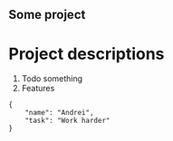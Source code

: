 ## Some project

# Project descriptions

1. Todo something
2. Features

```
{
    "name": "Andrei",
    "task": "Work harder"
}
```